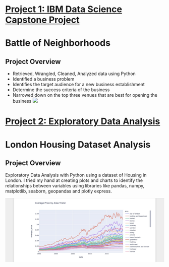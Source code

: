 

# [Project 1: IBM Data Science Capstone Project](https://github.com/Esther-Ogundipe/Data-Science-Porfolio)

# Battle of Neighborhoods

## Project Overview
* Retrieved, Wrangled, Cleaned, Analyzed data using Python
* Identified a business problem 
* Identifies the target audience for a new business establishment
* Determine the success criteria of the business
* Narrowed down on the top three venues that are best for opening the business
![](https://github.com/Esther-Ogundipe/Data-Science-Portfolio/blob/master/battle%20of%20neighborhods.png)

# [Project 2: Exploratory Data Analysis](https://github.com/Esther-Ogundipe/London-Housing-Analysis)

# London Housing Dataset Analysis

## Project Overview
Exploratory Data Analysis with Python using a dataset of Housing in London. I tried my hand at creating plots and charts to identify the relationships between variables using libraries like pandas, numpy, matplotlib, seaborn, geopandas and plotly express.

![](/IMG-4270.png)

